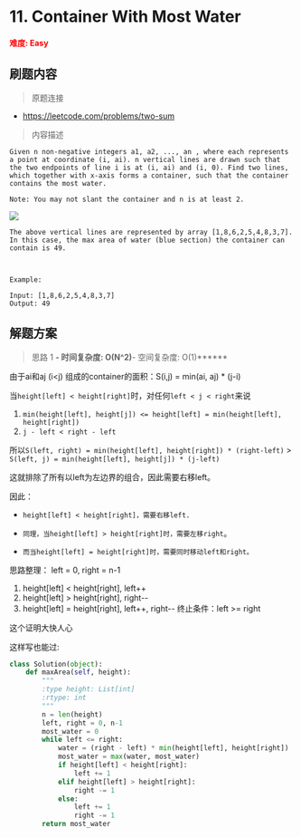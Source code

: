 # 11. Container With Most Water

**<font color=red>难度: Easy</font>**

## 刷题内容

> 原题连接

* https://leetcode.com/problems/two-sum

> 内容描述

```
Given n non-negative integers a1, a2, ..., an , where each represents a point at coordinate (i, ai). n vertical lines are drawn such that the two endpoints of line i is at (i, ai) and (i, 0). Find two lines, which together with x-axis forms a container, such that the container contains the most water.

Note: You may not slant the container and n is at least 2.
```
 
![](https://github.com/apachecn/awesome-algorithm/blob/master/images/011/question_11.jpg)

```
The above vertical lines are represented by array [1,8,6,2,5,4,8,3,7]. In this case, the max area of water (blue section) the container can contain is 49.

 

Example:

Input: [1,8,6,2,5,4,8,3,7]
Output: 49
```

## 解题方案

> 思路 1
******- 时间复杂度: O(N^2)******- 空间复杂度: O(1)******

由于ai和aj (i<j) 组成的container的面积：S(i,j) = min(ai, aj) * (j-i)



当```height[left] < height[right]```时，对任何```left < j < right```来说

1. ```min(height[left], height[j]) <= height[left] = min(height[left], height[right])```
2. ```j - left < right - left```

所以```S(left, right) = min(height[left], height[right]) * (right-left)``` > ```S(left, j) = min(height[left], height[j]) * (j-left)```

这就排除了所有以left为左边界的组合，因此需要右移left。

因此：
- ```height[left] < height[right]，需要右移left.```

- `同理，当height[left] > height[right]时，需要左移right`。

- `而当height[left] = height[right]时，需要同时移动left和right。`

思路整理：
left = 0, right = n-1
1. height[left] < height[right], left++
2. height[left] > height[right], right--
3. height[left] = height[right], left++, right--
终止条件：left >= right

这个证明大快人心


这样写也能过:


```python
class Solution(object):
    def maxArea(self, height):
        """
        :type height: List[int]
        :rtype: int
        """
        n = len(height)
        left, right = 0, n-1
        most_water = 0
        while left <= right:
            water = (right - left) * min(height[left], height[right])
            most_water = max(water, most_water)
            if height[left] < height[right]:
                left += 1
            elif height[left] > height[right]:
                right -= 1
            else:
                left += 1
                right -= 1
        return most_water
        
```
